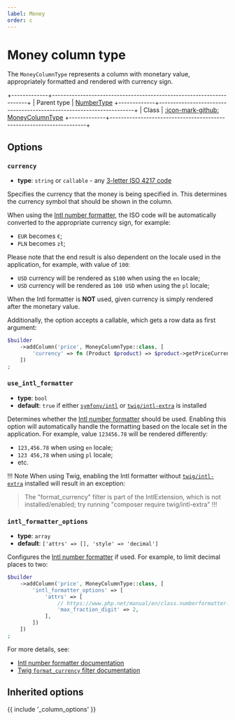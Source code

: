 ```yaml
---
label: Money
order: c
---
```


# Money column type

The `MoneyColumnType` represents a column with monetary value, appropriately formatted and rendered with currency sign.

+-------------+---------------------------------------------------------------------+
| Parent type | [NumberType](number.md)
+-------------+---------------------------------------------------------------------+
| Class       | [:icon-mark-github: MoneyColumnType](https://github.com/Kreyu/data-table-bundle/blob/main/src/Column/Type/MoneyColumnType.php)
+-------------+---------------------------------------------------------------------+

## Options

### `currency`

- **type**: `string` or `callable` - any [3-letter ISO 4217 code](https://en.wikipedia.org/wiki/ISO_4217) 

Specifies the currency that the money is being specified in. 
This determines the currency symbol that should be shown in the column.

When using the [Intl number formatter](https://www.php.net/manual/en/class.numberformatter.php), 
the ISO code will be automatically converted to the appropriate currency sign, for example:

- `EUR` becomes `€`;
- `PLN` becomes `zł`;

Please note that the end result is also dependent on the locale used in the application, for example, with value of `100`: 

- `USD` currency will be rendered as `$100` when using the `en` locale;
- `USD` currency will be rendered as `100 USD` when using the `pl` locale;

When the Intl formatter is **NOT** used, given currency is simply rendered after the monetary value.

Additionally, the option accepts a callable, which gets a row data as first argument:

```php
$builder
    ->addColumn('price', MoneyColumnType::class, [
        'currency' => fn (Product $product) => $product->getPriceCurrency(),
    ])
;
```

### `use_intl_formatter`

- **type**: `bool`
- **default**: `true` if either [`symfony/intl`](https://packagist.org/packages/symfony/intl) or [`twig/intl-extra`](https://packagist.org/packages/twig/intl-extra) is installed

Determines whether the [Intl number formatter](https://www.php.net/manual/en/class.numberformatter.php) should be used.
Enabling this option will automatically handle the formatting based on the locale set in the application.
For example, value `123456.78` will be rendered differently:

- `123,456.78` when using `en` locale;
- `123 456,78` when using `pl` locale;
- etc.

!!! Note
When using Twig, enabling the Intl formatter without [`twig/intl-extra`](https://packagist.org/packages/twig/intl-extra) installed will result in an exception:

> The "format_currency" filter is part of the IntlExtension, which is not installed/enabled; try running "composer require twig/intl-extra"
!!!

### `intl_formatter_options`

- **type**: `array`
- **default**: `['attrs' => [], 'style' => 'decimal']`

Configures the [Intl number formatter](https://www.php.net/manual/en/class.numberformatter.php) if used.
For example, to limit decimal places to two:

```php
$builder
    ->addColumn('price', MoneyColumnType::class, [
        'intl_formatter_options' => [
            'attrs' => [
                // https://www.php.net/manual/en/class.numberformatter.php#numberformatter.constants.max-fraction-digits
                'max_fraction_digit' => 2,
            ],
        ])
    ])
;
```

For more details, see:
- [Intl number formatter documentation](https://www.php.net/manual/en/class.numberformatter.php)
- [Twig `format_currency` filter documentation](https://twig.symfony.com/doc/2.x/filters/format_currency.html)

## Inherited options

{{ include '_column_options' }}
